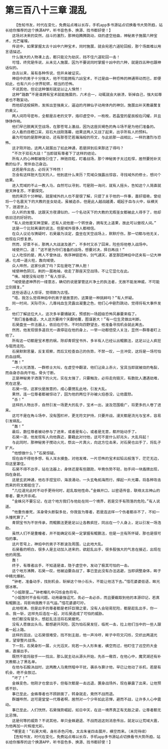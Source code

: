 # 第三百八十三章 混乱
        【告知书友，时代在变化，免费站点难以长存，手机app多书源站点切换看书大势所趋，站长给你推荐的这个换源APP，听书音色多、换源、找书都好使！】
       这场对决来的突然，战斗的激烈，那神焰腾腾跳动，烧的虚空扭曲，神秘男子施展六种宝术，光芒璀璨。
       传说中，如果掌握太古十凶中六种宝术，同时施展，就会宛若六道轮回般，那个场面难以用言语描述。
       什么强大的人物凑上去，都只能沦为劫灰，挡不住六道轮回一击！
       可惜，终究是传说，从未见人施展，因为不要说同时掌握十凶中的六种，就是四五种也跟神话似的。
       自古以来，虽有各种传说，但并未被证实。
       神焰中的男子十分强大，他不可能拥有六凶宝术，不过是由一种恐怖的神通带动而已，即便如此，也有六片小世界轮转，相当的恐怖。
       不说其他，但论这种雏形就足以让人悚然！
       这种“路数”不是谁拥有宝术就能施展的，六术合一，动辄就会大崩溃，斩掉自己，强大如尊者也不敢妄动。
       而他却这般娴熟，发挥出至强奥义，逼迫的月婵仙子动用体内的神剑，施展出补天教最繁复的奥义。
       两人间符号密布，全都是古老的文字，烙印虚空中，一枚枚，若晶莹的星辰般在闪耀，并且铮铮作响。
       他们早已脱离天空战场，在那苍穹上激战，因为这座灰褐色的角斗场不是为他们准备的。
       众人看的目瞪口呆，双石大战刚落幕，结果这两人又战了起来，出乎所有人的预料。
       最为可怕的是那种波动，还有那苍茫若瀚海般的符文，与此前那一战相比，一样的激烈与恐怖。
       这才刚开始，这两人就展出了如此神通，若是拼到后来那还了得吗？
       “不次于双石大战！”当即就有尊者下了这样的结论。
       所有人的心神都被吸引住了，神驰目眩，盯着战场，那个神秘男子太过彪悍，居然要抢补天教的仙子，常伴自己身边。
       这若是传出去，必将天下哗然！
       怎会有这样胆大包天的人，他到底什么来历？荒域众强露出惊容，寻找域外的修士，想问个结果。
       进入荒域的不止一教人马，自然可以寻到，可是刚一询问，就有人摇头，告知这个人简直就是天神复苏，不要探究。
       他的来历十分神秘，就是域外的人也不是很了解，只提了关于他的一件事，喜好猎艳，曾经将一个名震天下的大教的圣女劫走。虽被追杀，但是此人越战越勇，崛起于血与火中，纵横天下，逍遥世上。
       众人听的发懵，这跟天方夜谭似的，一个名动天下的大教的无暇圣女都被此人得手了，他却依旧活的好好的。
       “有人说他是天神涅槃，还有人说他是一个转世身，拥有无上道果，故此可以傲视人间。”
       这是一个比较离谱的说法，但是域外很多人都相信。
       在众人议论与猜疑时，石昊最为淡定，盘坐在天空战场上，默默疗伤，那一切都与他无关，他现在只想复原。
       然而，好景不长，那两人大战波及甚广，不多时又杀了回来，险些将他卷入战场中。
       域使开口，道：“这不是为你们准备的战场，想要对决，择日再战！”
       让人吃惊的是，两人不曾休战，秩序神链密布，剑气通天，甚至那团神焰中还夹有一记大神通，化成一道火柱，轰向域使。
       众人哗然，这家伙疯了吗？实在是吃了神人胆！
       域使神色阴沉，刷的一展袍袖，收走了那座天空战场，不让它显化在此。
       “咦，域使没有动怒？”有人惊讶。
       “域使是虚神界的一缕意志，确切的说是掌管这片净土的执法者，无故不能发神威，不可能立刻报复。”
       这些话语让人惊讶，觉得颇为古怪。
       “唔，我怎么觉得神焰中的男子是故意的，这算是一种挑衅吗？”有人怀疑。
       同一时间，天际尽头，几尊纯血生灵露出凝重之色，他们心中剧烈跳动，觉得将有大事件发生。
       他们了解这位大人，这次多半要捅破天，预感到一场超级恐怖风暴要来临了。
       “我们准备撤退，大人这次要闹个天翻地覆，图谋甚大！”有一位生灵做出判断。
       石昊盘坐一件法器上，依旧在疗伤，不时向四野望去，他准备寻找机会就此离去。
       然而，他发现很多道目光一直停驻在他的身上，一举一动都倍受人关注，显然一群尊者盯上他了。
       所有这一切都是宝术惹的祸，除却青铜宝书外，多半有人已经认出鲲鹏法，这足以让人疯狂与铤而走险。
       石昊默默思量，反复观察，而后又检查自己的伤势，不禁一叹，一旦冲突，这将是一场可怕的血战啊。
       “轰！”
       一片火光洒落，一群修士大叫，在虚空中翻滚，他们沾染上赤火，宝具当即就被烧的龟裂，而自身亦血肉干枯，骨头寸断。
       正是神秘男子洒落下的火光，实在太强了，只要触及，必将走向毁灭，有数批人遭遇劫难，死在这里。
       石昊一惊，这家伙是故意的，成心要搅乱此地，引发大乱。
       果然，连一位尊者都被惊动了，因为他的两位子孙被火焰吞没，让他震怒。
       “杀！”
       这样的人物出手，自然引发一场更大的乱子，宝术一出，波及范围极广，将更多的人卷了进来。
       这可不是在角斗场中，没有围栏杆，更无符文护持，只要开战，漫天都是流光与宝术，容易引发祸乱。
       “轰！”
       最后，数位尊者被动参与了进来，或者是有心，或者是无意，都开始动手了。
       石昊一凛，他发现有人向他靠近，要藉此对付他，这可不是什么好兆头，大乱将起！
       与此同时，那神秘男子搅动火光，祭出一片真火，向这方位击来，对石昊也出手了，将乱子扩大。
       “他想做什么？”石昊惊疑。
       现在由不得他多想，有人浑水摸鱼，对他发难，一片恐怖的宝术如铅云般落下，茫茫无边，将这里罩住。
       石昊不得不出手，站在法器上，身体还是有些踉跄，毕竟伤势不轻，抬手间一块盾牌出现，挡在身前。
       这是玄武神通，他右手捏宝印，海浪涌动，一头玄龟拓海而行，撑起一片光幕，将各种攻击而来的符文都抵住了。
       “几位道兄此时不动手更待何时，趁乱取他性命。”金蛛开口，以密语传音，联络太古神山的尊者，要大开杀戒。
       “金蛛兄不要忘记，在这个地方我们与他处在同一个境界，若是交手有殒落的危险。”有人说道。
       “他重伤垂死，浑身骨头断裂多处，你我皆为尊者，若是连这样一个伤者都杀不了，不如一头撞死算了。”
       青铜宝书为不世传承，而鲲鹏法更是足以让各教疯狂，同出在一个人身上，足以引发一场浩劫。
       虽然人们不是重瞳者，并不能确定石昊一定掌握有鲲鹏法，但是一旦有所怀疑，那也是很可怕的事。
       这片苍穹上，神焰中的男子不断波及周围，让此地大乱。
       石昊看的明白，很多人是主动加入进来的，欲趁乱出手，很多股强大的气息在接近，出现在他的周围。
       轰！
       终于，有尊者出手，不知道是谁，隐于虚空中，发动了极其可怕的一击。
       这个地方沸腾，石昊一叹，他被迫要血战了，事已至此没有办法逃避，当即调整身体，眸子中精光爆射。
       “钟老，准备动手，找到机会，斩掉这个块小石头，不能让他活下去。”惜花婆婆低语，眸光很冰寒。
       “小姐那里……”钟老瞳孔中闪烁金色符号。
       “小姐暂时不会有问题。动用最强诅咒，务必一击必杀，而且要截取到他的本源印记，若真有鲲鹏法，将影响我教千古气运。”惜花婆婆叮咛。
       此地喧沸，但是出手的尊者都是老奸巨猾之辈，没有人会轻易犯险，都是趁乱出手，你一击、我一斩，这样先后连在一起，对石昊造成了可怕的威胁。
       他们都没有冒头，想趁乱活活将石昊磨死。
       没有人愿做出头鸟，都想避开风险，因为怕石昊发狂，临死一击，拉上他们当中的一些人跟着一起上路。
       这样的混战，让石昊很难受，找不到主敌，他一声冷哼，眸子中符文闪烁，交织出两道光束，望穿整片战场。
       下一刻，石昊身形一展，火光滔天，宛若一头人形朱雀，横空而过，他盯住了远空的大金蛛，直接出手。
       既然不能将敌手一一找出，那么就主动从源头开始，先杀一儆百，在他心中，魔灵湖还有补天教都上了黑名单。
       在他与石毅决战时，这两教人马竟然暗中干扰，袭杀与算计他，早已让他动了杀机，若是有机会，绝不会放过。
       “坏了！”
       金蛛变色，他刚才也曾出手，但每次都是一击远退，置身战场外，现在暴露了出来，让他预感不妙。
       事已至此，金蛛尊者也不顾颜面了，转身就走，竟然不战而退。
       群雄哗然，这可是堂堂一代尊者啊，居然对一个少年如此忌惮，避而不战，让许多人心中震动。
       事已至此，人们恍然，石昊强势崛起，如日中天，在这一境界真正有无敌之姿，让尊者都无比忌惮。
       这是何等的威势？不说其他，单只金蛛避退、不战而逃这则消息传出，就足以让荒域大震，为他再加一片辉煌光彩。
       “哪里走！”石昊大喝，身形赤色闪电，太古朱雀四击展开，横空而来。（未完待续）
       【告知书友，时代在变化，免费站点难以长存，手机app多书源站点切换看书大势所趋，站长给你推荐的这个换源APP，听书音色多、换源、找书都好使！】
